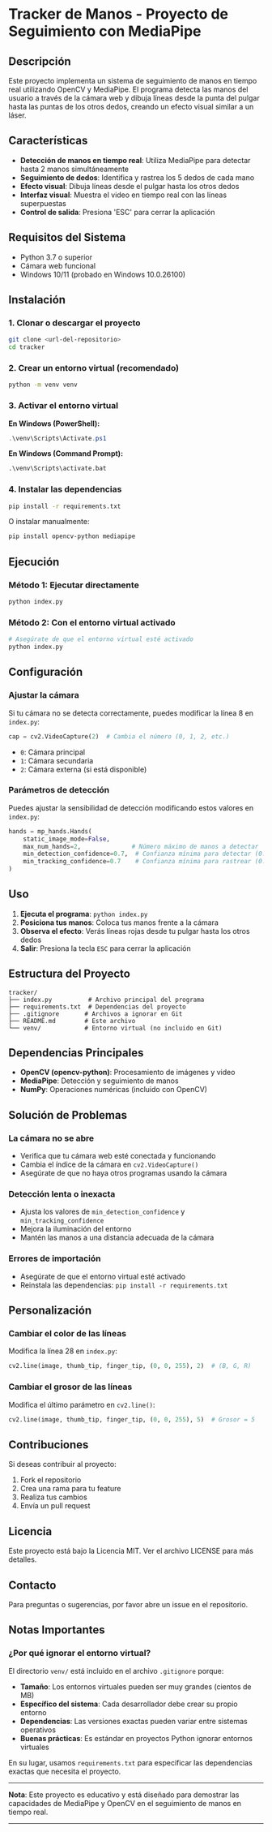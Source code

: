 # Tracker de Manos - Proyecto de Seguimiento con MediaPipe

## Descripción

Este proyecto implementa un sistema de seguimiento de manos en tiempo real utilizando OpenCV y MediaPipe. El programa detecta las manos del usuario a través de la cámara web y dibuja líneas desde la punta del pulgar hasta las puntas de los otros dedos, creando un efecto visual similar a un láser.

## Características

- **Detección de manos en tiempo real**: Utiliza MediaPipe para detectar hasta 2 manos simultáneamente
- **Seguimiento de dedos**: Identifica y rastrea los 5 dedos de cada mano
- **Efecto visual**: Dibuja líneas desde el pulgar hasta los otros dedos
- **Interfaz visual**: Muestra el video en tiempo real con las líneas superpuestas
- **Control de salida**: Presiona 'ESC' para cerrar la aplicación

## Requisitos del Sistema

- Python 3.7 o superior
- Cámara web funcional
- Windows 10/11 (probado en Windows 10.0.26100)

## Instalación

### 1. Clonar o descargar el proyecto

```bash
git clone <url-del-repositorio>
cd tracker
```

### 2. Crear un entorno virtual (recomendado)

```bash
python -m venv venv
```

### 3. Activar el entorno virtual

**En Windows (PowerShell):**
```powershell
.\venv\Scripts\Activate.ps1
```

**En Windows (Command Prompt):**
```cmd
.\venv\Scripts\activate.bat
```

### 4. Instalar las dependencias

```bash
pip install -r requirements.txt
```

O instalar manualmente:
```bash
pip install opencv-python mediapipe
```

## Ejecución

### Método 1: Ejecutar directamente

```bash
python index.py
```

### Método 2: Con el entorno virtual activado

```bash
# Asegúrate de que el entorno virtual esté activado
python index.py
```

## Configuración

### Ajustar la cámara

Si tu cámara no se detecta correctamente, puedes modificar la línea 8 en `index.py`:

```python
cap = cv2.VideoCapture(2)  # Cambia el número (0, 1, 2, etc.)
```

- `0`: Cámara principal
- `1`: Cámara secundaria
- `2`: Cámara externa (si está disponible)

### Parámetros de detección

Puedes ajustar la sensibilidad de detección modificando estos valores en `index.py`:

```python
hands = mp_hands.Hands(
    static_image_mode=False,
    max_num_hands=2,              # Número máximo de manos a detectar
    min_detection_confidence=0.7,  # Confianza mínima para detectar (0.0-1.0)
    min_tracking_confidence=0.7    # Confianza mínima para rastrear (0.0-1.0)
)
```

## Uso

1. **Ejecuta el programa**: `python index.py`
2. **Posiciona tus manos**: Coloca tus manos frente a la cámara
3. **Observa el efecto**: Verás líneas rojas desde tu pulgar hasta los otros dedos
4. **Salir**: Presiona la tecla `ESC` para cerrar la aplicación

## Estructura del Proyecto

```
tracker/
├── index.py          # Archivo principal del programa
├── requirements.txt  # Dependencias del proyecto
├── .gitignore       # Archivos a ignorar en Git
├── README.md        # Este archivo
└── venv/            # Entorno virtual (no incluido en Git)
```

## Dependencias Principales

- **OpenCV (opencv-python)**: Procesamiento de imágenes y video
- **MediaPipe**: Detección y seguimiento de manos
- **NumPy**: Operaciones numéricas (incluido con OpenCV)

## Solución de Problemas

### La cámara no se abre
- Verifica que tu cámara web esté conectada y funcionando
- Cambia el índice de la cámara en `cv2.VideoCapture()`
- Asegúrate de que no haya otros programas usando la cámara

### Detección lenta o inexacta
- Ajusta los valores de `min_detection_confidence` y `min_tracking_confidence`
- Mejora la iluminación del entorno
- Mantén las manos a una distancia adecuada de la cámara

### Errores de importación
- Asegúrate de que el entorno virtual esté activado
- Reinstala las dependencias: `pip install -r requirements.txt`

## Personalización

### Cambiar el color de las líneas
Modifica la línea 28 en `index.py`:
```python
cv2.line(image, thumb_tip, finger_tip, (0, 0, 255), 2)  # (B, G, R)
```

### Cambiar el grosor de las líneas
Modifica el último parámetro en `cv2.line()`:
```python
cv2.line(image, thumb_tip, finger_tip, (0, 0, 255), 5)  # Grosor = 5
```

## Contribuciones

Si deseas contribuir al proyecto:
1. Fork el repositorio
2. Crea una rama para tu feature
3. Realiza tus cambios
4. Envía un pull request

## Licencia

Este proyecto está bajo la Licencia MIT. Ver el archivo LICENSE para más detalles.

## Contacto

Para preguntas o sugerencias, por favor abre un issue en el repositorio.

## Notas Importantes

### ¿Por qué ignorar el entorno virtual?

El directorio `venv/` está incluido en el archivo `.gitignore` porque:

- **Tamaño**: Los entornos virtuales pueden ser muy grandes (cientos de MB)
- **Específico del sistema**: Cada desarrollador debe crear su propio entorno
- **Dependencias**: Las versiones exactas pueden variar entre sistemas operativos
- **Buenas prácticas**: Es estándar en proyectos Python ignorar entornos virtuales

En su lugar, usamos `requirements.txt` para especificar las dependencias exactas que necesita el proyecto.

---

**Nota**: Este proyecto es educativo y está diseñado para demostrar las capacidades de MediaPipe y OpenCV en el seguimiento de manos en tiempo real.

---
